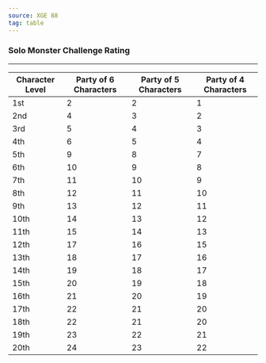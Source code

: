 ```yaml
---
source: XGE 88
tag: table
---
```


### Solo Monster Challenge Rating
---
|Character Level|Party of 6 Characters|Party of 5 Characters|Party of 4 Characters|
|-----|-----|-----|-----|
|1st|2|2|1|
|2nd|4|3|2|
|3rd|5|4|3|
|4th|6|5|4|
|5th|9|8|7|
|6th|10|9|8|
|7th|11|10|9|
|8th|12|11|10|
|9th|13|12|11|
|10th|14|13|12|
|11th|15|14|13|
|12th|17|16|15|
|13th|18|17|16|
|14th|19|18|17|
|15th|20|19|18|
|16th|21|20|19|
|17th|22|21|20|
|18th|22|21|20|
|19th|23|22|21|
|20th|24|23|22|
